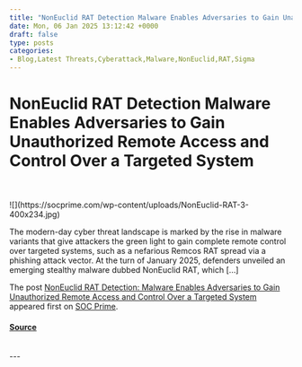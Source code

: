 ```yaml
---
title: "NonEuclid RAT Detection Malware Enables Adversaries to Gain Unauthorized Remote Access and Control Over a Targeted System"
date: Mon, 06 Jan 2025 13:12:42 +0000
draft: false
type: posts
categories: 
- Blog,Latest Threats,Cyberattack,Malware,NonEuclid,RAT,Sigma
---
```

# NonEuclid RAT Detection Malware Enables Adversaries to Gain Unauthorized Remote Access and Control Over a Targeted System

<br/>

<br/>
![](https://socprime.com/wp-content/uploads/NonEuclid-RAT-3-400x234.jpg)

The modern-day cyber threat landscape is marked by the rise in malware variants that give attackers the green light to gain complete remote control over targeted systems, such as a nefarious Remcos RAT spread via a phishing attack vector. At the turn of January 2025, defenders unveiled an emerging stealthy malware dubbed NonEuclid RAT, which \[…\]

The post [NonEuclid RAT Detection: Malware Enables Adversaries to Gain Unauthorized Remote Access and Control Over a Targeted System](https://socprime.com/blog/noneuclid-rat-malware-detection/) appeared first on [SOC Prime](https://socprime.com).

#### [Source](https://socprime.com/blog/noneuclid-rat-malware-detection/)

<br/>
---
